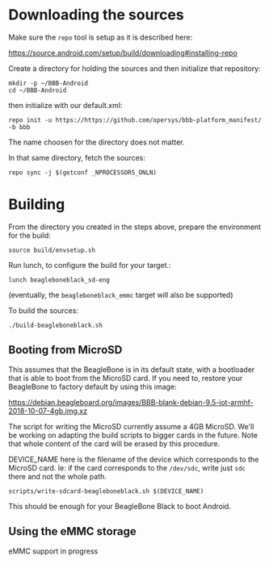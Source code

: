 # Downloading the sources

Make sure the `repo` tool is setup as it is described here:

https://source.android.com/setup/build/downloading#installing-repo

Create a directory for holding the sources and then initialize that repository:

```
mkdir -p ~/BBB-Android
cd ~/BBB-Android
```

then initialize with our default.xml:

```
repo init -u https://https://github.com/opersys/bbb-platform_manifest/ -b bbb
```

The name choosen for the directory does not matter. 

In that same directory, fetch the sources:

```
repo sync -j $(getconf _NPROCESSORS_ONLN)
```

# Building

From the directory you created in the steps above, prepare the environment for the build:

```
source build/envsetup.sh
```

Run lunch, to configure the build for your target.:

```
lunch beagleboneblack_sd-eng
```

(eventually, the ```beagleboneblack_emmc``` target will also be supported)

To build the sources:

```
./build-beagleboneblack.sh
```

## Booting from MicroSD

This assumes that the BeagleBone is in its default state, with a bootloader that is able to boot from the MicroSD card. If you need to, restore your BeagleBone to factory default by using this image:

https://debian.beagleboard.org/images/BBB-blank-debian-9.5-iot-armhf-2018-10-07-4gb.img.xz

The script for writing the MicroSD currently assume a 4GB MicroSD. We'll be working on adapting the build scripts to bigger cards in the future. Note that whole content of the card will be erased by this procedure.

DEVICE_NAME here is the filename of the device which corresponds to the MicroSD card. Ie: if the card corresponds to the ```/dev/sdc```, write just ```sdc``` there and not the whole path.

```
scripts/write-sdcard-beagleboneblack.sh $(DEVICE_NAME)
```

This should be enough for your BeagleBone Black to boot Android.

## Using the eMMC storage

eMMC support in progress
